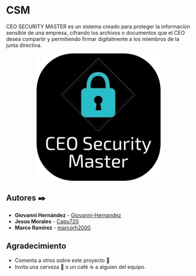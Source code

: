 # CSM
CEO SECURITY MASTER es un sistema creado para proteger la información sensible de una empresa, cifrando los archivos o documentos que el CEO desea compartir y permitiendo firmar digitalmente a los miembros de la junta directiva.


<p align="center">
  <img width="338" height="347" src="https://raw.githubusercontent.com/Giovanni-Hernandez/CSM/master/Logo.png" alt="Logo CSM">
</p>


## Autores ✒️

* **Giovanni Hernández** - [Giovanni-Hernandez](https://github.com/Giovanni-Hernandez)
* **Jesus Morales** - [Capu720](https://github.com/Capu720)
* **Marco Ramirez** - [marcorh2000](https://github.com/marcorh2000)


## Agradecimiento
* Comenta a otros sobre este proyecto 📢
* Invita una cerveza 🍺 o un café ☕ a alguien del equipo. 
